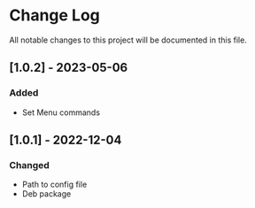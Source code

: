 
# Change Log
All notable changes to this project will be documented in this file.

## [1.0.2] - 2023-05-06
### Added
- Set Menu commands

## [1.0.1] - 2022-12-04
### Changed
- Path to config file
- Deb package
